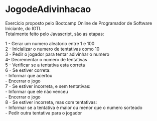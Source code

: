 # JogodeAdivinhacao

Exercício proposto pelo Bootcamp Online de Programador de Software Iniciante, do IGTI. <br>
Totalmente feito pelo Javascript, são as etapas:

1 - Gerar um numero aleatorio entre 1 e 100 <br>
2 - Inicializar o numero de tentativas como 10 <br>
3 - Pedir o jogador para tentar adivinhar o numero <br>
4- Decrementar o numero de tentativas <br>
5 - Verificar se a tentativa esta correta <br>
6 - Se estiver correta:<br>
    - Informar que acertou<br>
    - Encerrar o jogo<br>
7 - Se estiver incorreta, e sem tentativas:<br>
    - Informar que ele não venceu<br>
    - Encerrar o jogo<br>
8 - Se estiver incorreta, mas com tentativas:<br>
    - Informar se a tentativa é maior ou menor que o numero sorteado<br>
    - Pedir outra tentativa para o jogador <br>
